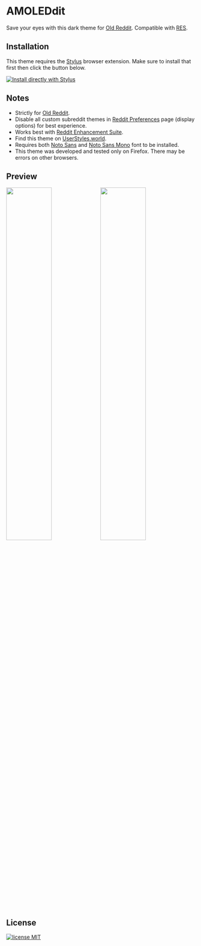 # AMOLEDdit
Save your eyes with this dark theme for [Old Reddit](https://old.reddit.com). Compatible with [RES](https://redditenhancementsuite.com/).

## Installation
This theme requires the [Stylus](https://add0n.com/stylus.html) browser extension. Make sure to install that first then click the button below.

[![Install directly with Stylus](https://img.shields.io/badge/Install%20directly%20with-Stylus-%23b190fc?style=plastic&logo=css3)](https://github.com/Rejdesu/darkReddit/raw/main/main.user.css)

## Notes

- Strictly for [Old Reddit](https://old.reddit.com).
- Disable all custom subreddit themes in [Reddit Preferences](https://www.reddit.com/prefs/) page (display options) for best experience.
- Works best with [Reddit Enhancement Suite](https://redditenhancementsuite.com/).
- Find this theme on [UserStyles.world](https://userstyles.world/style/9581/dark-theme-for-old-reddit-res).
- Requires both [Noto Sans](https://fonts.google.com/noto/specimen/Noto+Sans) and [Noto Sans Mono](https://fonts.google.com/noto/specimen/Noto+Sans+Mono) font to be installed.
- This theme was developed and tested only on Firefox. There may be errors on other browsers.

## Preview

<img src="https://raw.githubusercontent.com/Rejdesu/darkReddit/main/preview/preview1.png" width="49%"></img> <img src="https://raw.githubusercontent.com/Rejdesu/darkReddit/main/preview/preview2.png" width="49%"></img>

## License
[![license MIT](https://img.shields.io/github/license/Rejdesu/darkReddit?logo=github)](https://github.com/Rejdesu/darkReddit/blob/main/LICENSE)
